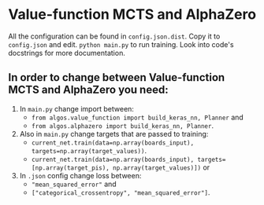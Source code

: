 # Value-function MCTS and AlphaZero

All the configuration can be found in `config.json.dist`. Copy it to `config.json` and edit. `python main.py` to run training. Look into code's docstrings for more documentation.

## In order to change between Value-function MCTS and AlphaZero you need:
1. In `main.py` change import between:
   * `from algos.value_function import build_keras_nn, Planner` and
   * `from algos.alphazero import build_keras_nn, Planner`.
2. Also in `main.py` change targets that are passed to training:
   * `current_net.train(data=np.array(boards_input), targets=np.array(target_values))`.
   * `current_net.train(data=np.array(boards_input), targets=[np.array(target_pis), np.array(target_values)])` or
3. In `.json` config change loss between:
   * `"mean_squared_error"` and
   * `["categorical_crossentropy", "mean_squared_error"]`.
